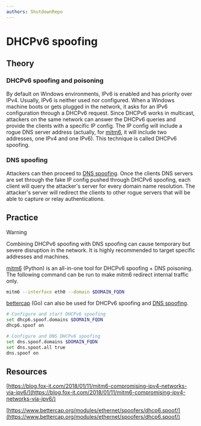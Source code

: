```yaml
---
authors: ShutdownRepo
---
```


# DHCPv6 spoofing

## Theory

### DHCPv6 spoofing and poisoning

By default on Windows environments, IPv6 is enabled and has priority over IPv4. Usually, IPv6 is neither used nor configured. When a Windows machine boots or gets plugged in the network, it asks for an IPv6 configuration through a DHCPv6 request. Since DHCPv6 works in multicast, attackers on the same network can answer the DHCPv6 queries and provide the clients with a specific IP config. The IP config will include a rogue DNS server address (actually, for [mitm6](https://github.com/fox-it/mitm6), it will include two addresses, one IPv4 and one IPv6). This technique is called DHCPv6 spoofing.

### DNS spoofing

Attackers can then proceed to [DNS spoofing](dns-spoofing.md). Once the clients DNS servers are set through the fake IP config pushed through DHCPv6 spoofing, each client will query the attacker's server for every domain name resolution. The attacker's server will redirect the clients to other rogue servers that will be able to capture or relay authentications.

## Practice

> [!WARNING]
> Combining DHCPv6 spoofing with DNS spoofing can cause temporary but severe disruption in the network. It is highly recommended to target specific addresses and machines.

[mitm6](https://github.com/fox-it/mitm6) (Python) is an all-in-one tool for DHCPv6 spoofing + DNS poisoning. The following command can be run to make mitm6 redirect internal traffic only.

```bash
mitm6 --interface eth0 --domain $DOMAIN_FQDN
```

[bettercap](https://www.bettercap.org/) (Go) can also be used for DHCPv6 spoofing and [DNS spoofing](dns-spoofing.md).

```bash
# Configure and start DHCPv6 spoofing
set dhcp6.spoof.domains $DOMAIN_FQDN
dhcp6.spoof on

# Configure and DNS DHCPv6 spoofing
set dns.spoof.domains $DOMAIN_FQDN
set dns.spoot.all true
dns.spoof on
```

## Resources

[https://blog.fox-it.com/2018/01/11/mitm6-compromising-ipv4-networks-via-ipv6/](https://blog.fox-it.com/2018/01/11/mitm6-compromising-ipv4-networks-via-ipv6/)

[https://www.bettercap.org/modules/ethernet/spoofers/dhcp6.spoof/](https://www.bettercap.org/modules/ethernet/spoofers/dhcp6.spoof/)

